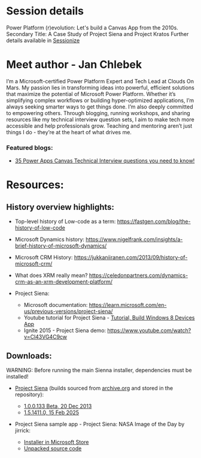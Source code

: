 # Session details
Power Platform (r)evolution: Let's build a Canvas App from the 2010s.
Secondary Title: A Case Study of Project Siena and Project Kratos
Further details available in [Sessionize](https://sessionize.com/s/jan-chlebek/power-platform-revolution-lets-build-a-canvas-app-/129132)

# Meet author - Jan Chlebek
I’m a Microsoft-certified Power Platform Expert and Tech Lead at Clouds On Mars. My passion lies in transforming ideas into powerful, efficient solutions that maximize the potential of Microsoft Power Platform. Whether it’s simplifying complex workflows or building hyper-optimized applications, I’m always seeking smarter ways to get things done. I’m also deeply committed to empowering others. Through blogging, running workshops, and sharing resources like my technical interview question sets, I aim to make tech more accessible and help professionals grow. Teaching and mentoring aren’t just things I do - they’re at the heart of what drives me.

### Featured blogs:
- [35 Power Apps Canvas Technical Interview questions you need to know!](https://www.linkedin.com/pulse/35-canvas-apps-interview-questions-you-need-know-jan-chlebek-vpzvf)





# Resources:

## History overview highlights:
- Top-level history of Low-code as a term: https://fastgen.com/blog/the-history-of-low-code
- Microsoft Dynamics history: https://www.nigelfrank.com/insights/a-brief-history-of-microsoft-dynamics/
- Microsoft CRM History: https://jukkaniiranen.com/2013/09/history-of-microsoft-crm/
- What does XRM really mean? https://celedonpartners.com/dynamics-crm-as-an-xrm-development-platform/

- Project Siena:
	- Microsoft documentation: https://learn.microsoft.com/en-us/previous-versions/project-siena/
  - Youtube tutorial for Project Siena - [Tutorial, Build Windows 8 Devices App](https://www.youtube.com/watch?v=OryqA7ztLA8)
  - Ignite 2015 - Project Siena demo: https://www.youtube.com/watch?v=Cl43VG4C9cw


## Downloads:
WARNING: Before running the main Sienna installer, dependencies must be installed!
	
- [Project Siena](Power%20Platform%20(r)evolution%20A%20case%20study%20of%20Project%20Siena%20and%20Project%20Kratos%2FSiena%20builds%2F) (builds sourced from [archive.org](https://archive.org/details/Win8AppxArchive) and stored in the repository):
  - [1.0.0.133 Beta, 20 Dec 2013](Power%20Platform%20(r)evolution%20A%20case%20study%20of%20Project%20Siena%20and%20Project%20Kratos%2FSiena%20builds%2FMicrosoft.MicrosoftProjectSiena_1.0.0.133_neutral__8wekyb3d8bbwe.zip)
  - [1.5.1411.0, 15 Feb 2025](Power%20Platform%20(r)evolution%20A%20case%20study%20of%20Project%20Siena%20and%20Project%20Kratos%2FSiena%20builds%2FMicrosoft.MicrosoftProjectSiena_2015.210.945.5066_neutral_%7E_8wekyb3d8bbwe.zip)

- Project Siena sample app - Project Siena: NASA Image of the Day by jirrick:
  - [Installer in Microsoft Store](https://apps.microsoft.com/detail/9nblggh10wxq)
  - [Unpacked source code](Power%20Platform%20(r)evolution%20A%20case%20study%20of%20Project%20Siena%20and%20Project%20Kratos%2FSample%20app%20build%20code)

